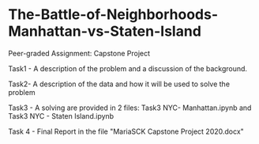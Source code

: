 # The-Battle-of-Neighborhoods-Manhattan-vs-Staten-Island
Peer-graded Assignment: Capstone Project 

Task1 - A description of the problem and a discussion of the background.

Task2- A description of the data and how it will be used to solve the problem

Task3 - A solving are provided in 2 files: Task3 NYC- Manhattan.ipynb  and Task3 NYC - Staten Island.ipynb
  
Task 4 - Final Report in the file "MariaSCK Capstone Project 2020.docx"  

